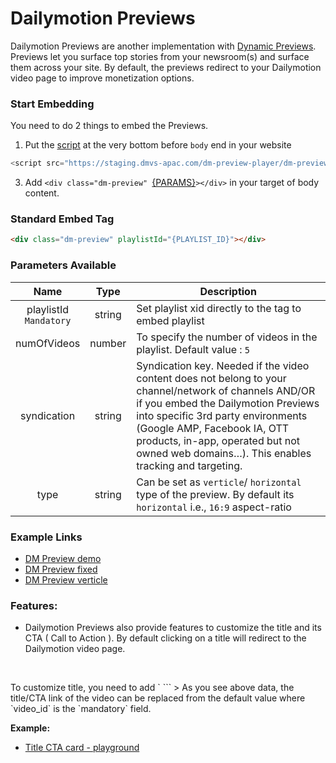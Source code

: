 # Dailymotion Previews

Dailymotion Previews are another implementation with [Dynamic Previews](https://www.canva.com/design/DAEGDbSibZE/cvoKs-MEOdq3paAehFLkbQ/view?website#4:l-equipe-case). Previews let you surface top stories from your newsroom(s) and surface them across your site. By default, the previews redirect to your Dailymotion video page to improve monetization options. 

### Start Embedding

You need to do 2 things to embed the Previews.

1. Put the [script](https://staging.dmvs-apac.com/dm-preview-player/dm-preview.js) at the very bottom before `body` end in your website
```js
<script src="https://staging.dmvs-apac.com/dm-preview-player/dm-preview.js"></script>
```
3. Add `<div class="dm-preview" `[{PARAMS}](#parameters-available)`></div>` in your target of body content.


### Standard Embed Tag

```html
<div class="dm-preview" playlistId="{PLAYLIST_ID}"></div>
```

### Parameters Available

| Name | Type | Description |
| :---: | :---: | --- |
| playlistId <br /> `Mandatory` | string | Set playlist xid directly to the tag to embed playlist|
| numOfVideos | number | To specify the number of videos in the playlist. Default value : `5` |
| syndication | string | Syndication key. Needed if the video content does not belong to your channel/network of channels AND/OR if you embed the Dailymotion Previews into specific 3rd party environments (Google AMP, Facebook IA, OTT products, in-app, operated but not owned web domains…). This enables tracking and targeting. |
| type | string | Can be set as `verticle`/ `horizontal` type of the preview. By default its `horizontal` i.e., `16:9` aspect-ratio |

### Example Links
- [DM Preview demo](https://dmvs-apac.github.io/dynamic-preview/examples/dm_preview_player/basic/index.html)
- [DM Preview fixed](https://dmvs-apac.github.io/dynamic-preview/examples/dm_preview_player/basic/index_fixed.html)
- [DM Preview verticle](https://dmvs-apac.github.io/dynamic-preview/examples/dm_preview_player/basic/index_verticle.html)

### Features:

- Dailymotion Previews also provide features to customize the title and its CTA ( Call to Action ). By default clicking on a title will redirect to the Dailymotion video page.  
<p>&nbsp;</p>To customize title, you need to add `<script type="application/json" id="dm_preview_text" >` tag before [embed code for Previews](https://dmvs-apac.github.io/dynamic-preview/player#start-embedding).  
<p>&nbsp;</p>Data for title card can be set inside `<script type="application/json">` as `JSON` format.  
<p>&nbsp;</p>Here is an example.
```html
<script type="application/json" id="dm_preview_text">
    {
        "title_card": [
            {
                "video_id": "x847mil",
                "text": "Custome title for rahul gandhi"
            },
            {
                "video_id": "x82qaiq",
                "link": "https://www.example.com/customelink"
            }
        ]
    }
</script>
```
> As you see above data, the title/CTA link of the video can be replaced from the default value where `video_id` is the `mandatory` field.

**Example:**
- [Title CTA card - playground](https://dmvs-apac.github.io/dynamic-preview/examples/dm_preview_player/title_card/index.html)
